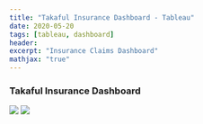 ```yaml
---
title: "Takaful Insurance Dashboard - Tableau"
date: 2020-05-20
tags: [tableau, dashboard]
header:
excerpt: "Insurance Claims Dashboard"
mathjax: "true"
---
```




### Takaful Insurance Dashboard
<img src="{{ site.url }}{{ site.baseurl }}/images/takaful/1.png">

<img src="{{ site.url }}{{ site.baseurl }}/images/takaful/2.png">